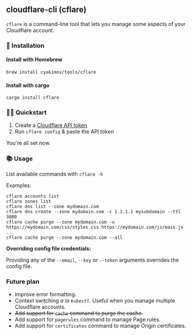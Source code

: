 cloudflare-cli (cflare)
------------

`cflare` is a command-line tool that lets you manage some aspects of your Cloudflare account.

### 🚀 Installation

#### Install with Homebrew

```shell script
brew install cyakimov/tools/cflare
```

#### Install with cargo

```shell script
cargo install cflare
```

### 🏃‍♂️ Quickstart

1. Create a [Cloudflare API token](https://support.cloudflare.com/hc/en-us/articles/200167836-Managing-API-Tokens-and-Keys)
2. Run `cflare config` & paste the API token

You're all set now.

### 📚 Usage

List available commands with `cflare -h`

Examples:

```shell script
cflare accounts list
cflare zones list
cflare dns list --zone mydomain.com
cflare dns create --zone mydomain.com -c 1.1.1.1 mysubdomain --ttl 3600
cflare cache purge --zone mydomain.com -u https://mydomain.com/css/styles.css https://mydomain.com/js/main.js ...
cflare cache purge --zone mydomain.com --all
```

**Overriding config file credentials:**

Providing any of the `--email`, `--key` or `--token` arguments overrides the config file.

### Future plan

* Improve error formatting.
* Context switching _a la `kubectl`_. Useful when you manage multiple Cloudflare accounts. 
* ~~Add support for `cache` command to purge the cache.~~
* Add support for `pagerules` command to manage Page rules.
* Add support for `certificates` command to manage Origin certificates.
